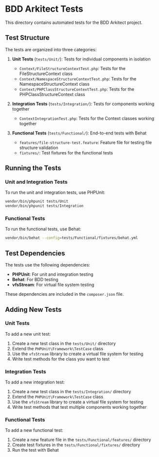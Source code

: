 # BDD Arkitect Tests

This directory contains automated tests for the BDD Arkitect project.

## Test Structure

The tests are organized into three categories:

1. **Unit Tests** (`tests/Unit/`): Tests for individual components in isolation
   - `Context/FileStructureContextTest.php`: Tests for the FileStructureContext class
   - `Context/NamespaceStructureContextTest.php`: Tests for the NamespaceStructureContext class
   - `Context/PHPClassStructureContextTest.php`: Tests for the PHPClassStructureContext class

2. **Integration Tests** (`tests/Integration/`): Tests for components working together
   - `ContextIntegrationTest.php`: Tests for the Context classes working together

3. **Functional Tests** (`tests/Functional/`): End-to-end tests with Behat
   - `features/file-structure-test.feature`: Feature file for testing file structure validation
   - `fixtures/`: Test fixtures for the functional tests

## Running the Tests

### Unit and Integration Tests

To run the unit and integration tests, use PHPUnit:

```bash
vendor/bin/phpunit tests/Unit
vendor/bin/phpunit tests/Integration
```

### Functional Tests

To run the functional tests, use Behat:

```bash
vendor/bin/behat --config=tests/Functional/fixtures/behat.yml
```

## Test Dependencies

The tests use the following dependencies:

- **PHPUnit**: For unit and integration testing
- **Behat**: For BDD testing
- **vfsStream**: For virtual file system testing

These dependencies are included in the `composer.json` file.

## Adding New Tests

### Unit Tests

To add a new unit test:

1. Create a new test class in the `tests/Unit/` directory
2. Extend the `PHPUnit\Framework\TestCase` class
3. Use the `vfsStream` library to create a virtual file system for testing
4. Write test methods for the class you want to test

### Integration Tests

To add a new integration test:

1. Create a new test class in the `tests/Integration/` directory
2. Extend the `PHPUnit\Framework\TestCase` class
3. Use the `vfsStream` library to create a virtual file system for testing
4. Write test methods that test multiple components working together

### Functional Tests

To add a new functional test:

1. Create a new feature file in the `tests/Functional/features/` directory
2. Create test fixtures in the `tests/Functional/fixtures/` directory
3. Run the test with Behat